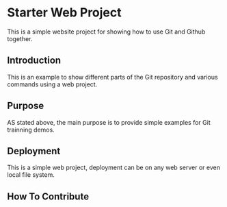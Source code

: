 # Starter Web Project

This is a simple website project for showing how to use Git and Github together.

## Introduction

This is an example to show different parts of the Git repository and various commands using a web project.

## Purpose

AS stated above, the main purpose is to provide simple examples for Git trainning demos.

## Deployment

This is a simple web project, deployment can be on any web server or even local file system.

## How To Contribute
